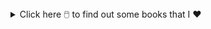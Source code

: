 <details>
  
<summary> Click here 🖱️ to find out some books that I ❤️ </summary>
  
## BOOKS
  
* ⭐Metamorphosis by Franz Kafka 📖
  * ▶️ One of Kafka's best-known works, The Metamorphosis tells the story of salesman Gregor Samsa who wakes one morning to find himself inexplicably transformed into a huge insect     (German ungeheures Ungeziefer, literally "monstrous vermin"), subsequently struggling to adjust to this new condition.
      
* ⭐Catch 22 by Joseph Heller 📖
  * ▶️Catch-22, satirical novel by American writer Joseph Heller, published in 1961. The work centres on Captain John Yossarian, an American bombardier stationed on a Mediterranean         island during World War II, and chronicles his desperate attempts to stay alive.
     
* ⭐Crime and Punishment by Fyodor Dostoyevsky 📖
  * ▶️Crime and Punishment focuses on the mental anguish and moral dilemmas of Rodion Raskolnikov, an impoverished ex-student in Saint Petersburg who formulates a plan to kill an     unscrupulous pawnbroker for her money.     
  
</details>
